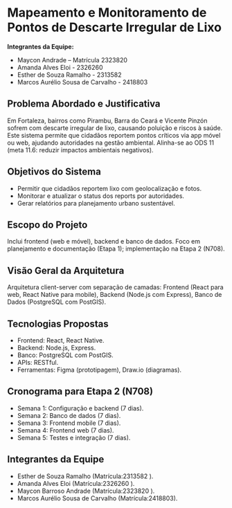 # Mapeamento e Monitoramento de Pontos de Descarte Irregular de Lixo

**Integrantes da Equipe:**
- Maycon Andrade – Matrícula 2323820
- Amanda Alves Eloi - 2326260
- Esther de Souza Ramalho - 2313582
- Marcos Aurélio Sousa de Carvalho - 2418803 

## Problema Abordado e Justificativa
Em Fortaleza, bairros como Pirambu, Barra do Ceará e Vicente Pinzón sofrem com descarte irregular de lixo, causando poluição e riscos à saúde. Este sistema permite que cidadãos reportem pontos críticos via app móvel ou web, ajudando autoridades na gestão ambiental. Alinha-se ao ODS 11 (meta 11.6: reduzir impactos ambientais negativos).

## Objetivos do Sistema
- Permitir que cidadãos reportem lixo com geolocalização e fotos.
- Monitorar e atualizar o status dos reports por autoridades.
- Gerar relatórios para planejamento urbano sustentável.

## Escopo do Projeto
Inclui frontend (web e móvel), backend e banco de dados. Foco em planejamento e documentação (Etapa 1); implementação na Etapa 2 (N708).

## Visão Geral da Arquitetura
Arquitetura client-server com separação de camadas: Frontend (React para web, React Native para mobile), Backend (Node.js com Express), Banco de Dados (PostgreSQL com PostGIS).

## Tecnologias Propostas
- Frontend: React, React Native.
- Backend: Node.js, Express.
- Banco: PostgreSQL com PostGIS.
- APIs: RESTful.
- Ferramentas: Figma (prototipagem), Draw.io (diagramas).

## Cronograma para Etapa 2 (N708)
- Semana 1: Configuração e backend (7 dias).
- Semana 2: Banco de dados (7 dias).
- Semana 3: Frontend mobile (7 dias).
- Semana 4: Frontend web (7 dias).
- Semana 5: Testes e integração (7 dias).

## Integrantes da Equipe
- Esther de Souza Ramalho (Matrícula:2313582 ).
- Amanda Alves Eloi (Matrícula:2326260 ).
- Maycon Barroso Andrade (Matrícula:2323820 ).
- Marcos Aurélio Sousa de Carvalho (Matrícula:2418803).
